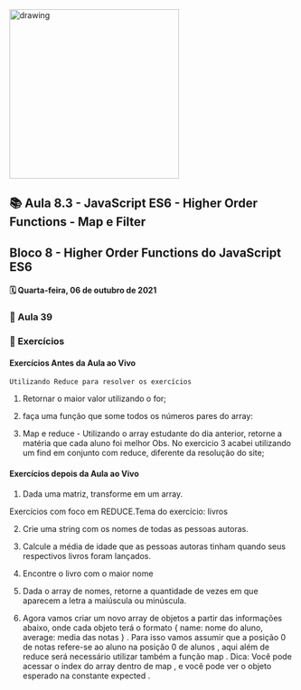 <img src="https://user-images.githubusercontent.com/87394535/129942939-007fc304-2ac0-431d-b018-685951e5750f.png" alt="drawing" width="300"/>

## 📚 Aula 8.3 - JavaScript ES6 - Higher Order Functions - Map e Filter

## Bloco 8 - Higher Order Functions do JavaScript ES6

#### 🗓️ Quarta-feira, 06 de outubro de 2021

### 📖 Aula 39

### 📓 Exercícios

#### Exercícios Antes da Aula ao Vivo

    Utilizando Reduce para resolver os exercícios

1. Retornar o maior valor utilizando o for;

2. faça uma função que some todos os números pares do array:

3. Map e reduce - Utilizando o array estudante do dia anterior, retorne a matéria que cada aluno foi melhor
   Obs. No exercicio 3 acabei utilizando um find em conjunto com reduce, diferente da resolução do site;

#### Exercícios depois da Aula ao Vivo

1. Dada uma matriz, transforme em um array.

Exercícios com foco em REDUCE.Tema do exercício: livros

2. Crie uma string com os nomes de todas as pessoas autoras.

3. Calcule a média de idade que as pessoas autoras tinham quando seus respectivos livros foram lançados.

4. Encontre o livro com o maior nome

5. Dada o array de nomes, retorne a quantidade de vezes em que aparecem a letra a maiúscula ou minúscula.

6. Agora vamos criar um novo array de objetos a partir das informações abaixo, onde cada objeto terá o formato { name: nome do aluno, average: media das notas } . Para isso vamos assumir que a posição 0 de notas refere-se ao aluno na posição 0 de alunos , aqui além de reduce será necessário utilizar também a função map . Dica: Você pode acessar o index do array dentro de map , e você pode ver o objeto esperado na constante expected .
